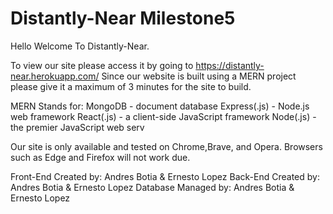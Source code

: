 # Distantly-Near Milestone5

Hello Welcome To Distantly-Near.

To view our site please access it by going to https://distantly-near.herokuapp.com/
Since our website is built using a MERN project please give it a maximum of 3 minutes for the site to build.

MERN Stands for:
MongoDB - document database
Express(.js) - Node.js web framework
React(.js) - a client-side JavaScript framework
Node(.js) - the premier JavaScript web serv

Our site is only available and tested on Chrome,Brave, and Opera.
Browsers such as Edge and Firefox will not work due.

Front-End Created by: Andres Botia & Ernesto Lopez
Back-End Created by: Andres Botia & Ernesto Lopez
Database Managed by: Andres Botia & Ernesto Lopez
